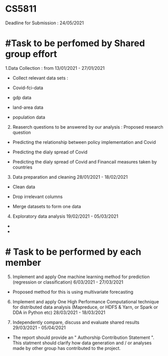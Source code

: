 # CS5811
Deadline for Submission : 24/05/2021

# #Task to be perfomed by Shared group effort
1.Data Collection : from 13/01/2021 - 27/01/2021
* Collect relevant data sets :

* Covid-fci-data

* gdp data

* land-area data

* population data


2. Reaserch questions to be answered by our analysis :
Proposed research question 

* Predicting the relationship between policy implementation and Covid

* Predicting the dialy spread of Covid

* Predicting the dialy spread of Covid and Financail measures taken by countries



3. Data preparation and cleaning 28/01/2021  - 18/02/2021
 
 * Clean data 
 
 * Drop irrelevant columns
 
 * Merge datasets to form one data
 

4. Exploratory data analysis   19/02/2021 -  05/03/2021

*

*



# # Task to be performed by each member
5. Implement and apply One machine learning method for prediction (regression or classification)   6/03/2021 - 27/03/2021

* Proposed method for this is using multivariate forecasting



6. Implement and apply One High Performance Computational technique for distributed data analysis (Mapreduce, or HDFS & Yarn, or Spark or DDA in Python etc)    28/03/2021 - 18/03/2021



7. Independently compare, discuss and evaluate shared results 29/03/2021  - 05/04/2021

* The report should provide an " Authorship Contribution Statement ". This statment should clarify how data generation and / or analyses made by other group has contributed to the project.



